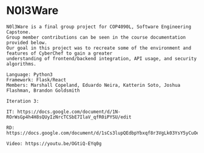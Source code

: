 # N0l3Ware 
	N0l3Ware is a final group project for COP4090L, Software Engineering Capstone. 
	Group member contributions can be seen in the course documentation provided below. 
	Our goal in this project was to recreate some of the environment and features of CyberChef to gain a greater 
	understanding of frontend/backend integration, API usage, and security algorithms.
	
	Language: Python3
	Framework: Flask/React
	Members: Marshall Copeland, Eduardo Neira, Katterin Soto, Joshua Flashman, Brandon Goldsmith 
	
	Iteration 3:
	
	IT: https://docs.google.com/document/d/1N-ROrWsGp4h4H8sQUyIzNrcTCSbE7IlaV_qfR0iPYSU/edit
	
	RD: https://docs.google.com/document/d/1sCs3lupQEdbpYbxqf8r3VgLk03YsY5yCuOeYZzgxiKU/edit
	
	Video: https://youtu.be/OGtiQ-EYq0g
	
